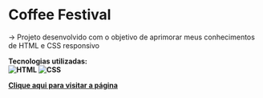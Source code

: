# Coffee Festival
&rarr; Projeto desenvolvido com o objetivo de aprimorar meus conhecimentos de HTML e CSS responsivo<br>

<strong>Tecnologias utilizadas:<strong><br>
<img src="https://img.shields.io/badge/html5-%23E34F26.svg?style=for-the-badge&logo=html5&logoColor=white" alt="HTML">
<img src="https://img.shields.io/badge/css3-%231572B6.svg?style=for-the-badge&logo=css3&logoColor=white" alt="CSS">
  
[Clique aqui para visitar a página](https://giovanadgcorrea.github.io/coffee_festival/)
